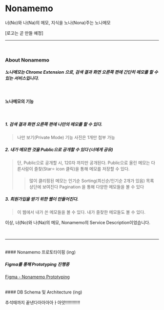 # Nonamemo
너(No)와 나(Na)의 메모, 지식을 노나(Nona)주는 노나메모 

[로고는 곧 만들 예정]


------
<br />

### About Nonamemo

#### *노나메모는 Chrome Extension 으로, 검색 결과 화면 오른쪽 편에 간단히 메모를 할 수 있는 서비스입니다.*

<br />

#### 노나메모의 기능

<br />

##### 1. 검색 결과 화면 오른쪽 편에 **나**만의 메모를 할 수 있다.
> 나만 보기(Private Mode) 기능
> 사진은 1개만 첨부 가능

##### 2. 내가 메모한 것을 Public으로 공개할 수 있다 (**너**에게 공유)
> 단, Public으로 공개할 시, 120자 까지만 공개된다.
> Public으로 올린 메모는 다른사람이 즐찾(Star⭐️ icon 클릭)을 통해 메모를 저장할 수 있다.
> > 많이 클리핑된 메모는 인기순 Sorting(최신순/인기순 2개가 있음) 목록 상단에 보여진다
> Pagination 을 통해 다양한 메모들을 볼 수 있다

##### 3. 회원가입을 받기 위한 웹이 만들어진다.
> 이 웹에서 내가 쓴 메모들을 볼 수 있다.
> 내가 즐찾한 메모들도 볼 수 있다.


이상, 너(No)와 나(Na)의 메모, Nonamemo의 Service Description이었습니다.

<br />

-------

<br />
#### Nonamemo 프로토타이핑 (ing)

##### Figma를 통해 Prototyping 진행중
[Figma - Nonamemo Prototyping](https://www.figma.com/file/wDnzaSLSLHILPnWuo0JWMG/Untitled?node-id=7%3A3, "figma link")


<br />
#### DB Schema 및 Architecture (ing)

추석때까지 끝낸다아아아아ㅏ아앗!!!!!!!!!!!!
